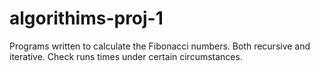 # algorithims-proj-1
Programs written to calculate the Fibonacci numbers. Both recursive and iterative. Check runs times under certain circumstances. 
